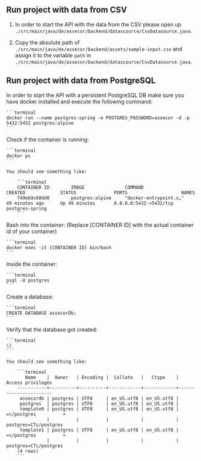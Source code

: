 ## Run project with data from CSV

1. In order to start the API with the data from the CSV please open up `./src/main/java/de/assecor/backend/datascource/CsvDatasource.java`.

2. Copy the absolute path of `./src/main/java/de/assecor/backend/assets/sample-input.csv` and assign it to the variable `path` in `./src/main/java/de/assecor/backend/datascource/CsvDatasource.java`.

## Run project with data from PostgreSQL

In order to start the API with a persistent PostgreSQL DB make sure you have docker installed and execute the following command:

    ```terminal
    docker run --name postgres-spring -e POSTGRES_PASSWORD=assecor -d -p 5432:5432 postgres:alpine
    ```
    
Check if the container is running: 

    ```terminal
    docker ps
    ```

    You should see something like:

        ```terminal
        CONTAINER ID        IMAGE               COMMAND                  CREATED             STATUS              PORTS                    NAMES
        f49eb9c68dd0        postgres:alpine     "docker-entrypoint.s…"   49 minutes ago      Up 49 minutes       0.0.0.0:5432->5432/tcp   postgres-spring
        ```
    
Bash into the container:
(Replace [CONTAINER ID] with the actual container id of your container)

    ```terminal
    docker exec -it [CONTAINER ID] bin/bash
    ```
    
Inside the container:

    ```terminal
    psql -U postgres
    ```
    
Create a database:

    ```terminal
    CREATE DATABASE assecorDb;
    ```
    
Verify that the database got created:

    ```terminal
    \l
    ```
    
    You should see something like:

        ```terminal
           Name    |  Owner   | Encoding |  Collate   |   Ctype    |   Access privileges   
        -----------+----------+----------+------------+------------+-----------------------
         assecordb | postgres | UTF8     | en_US.utf8 | en_US.utf8 | 
         postgres  | postgres | UTF8     | en_US.utf8 | en_US.utf8 | 
         template0 | postgres | UTF8     | en_US.utf8 | en_US.utf8 | =c/postgres          +
                   |          |          |            |            | postgres=CTc/postgres
         template1 | postgres | UTF8     | en_US.utf8 | en_US.utf8 | =c/postgres          +
                   |          |          |            |            | postgres=CTc/postgres
        (4 rows)
        ```
